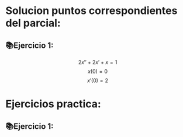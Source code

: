 # Solucion puntos correspondientes del parcial:
## 📚Ejercicio 1: 
$$ 2x''+2x'+x=1$$ $$x(0)=0$$ $$x'(0)=2 $$


# Ejercicios practica:
## 📚Ejercicio 1: 
